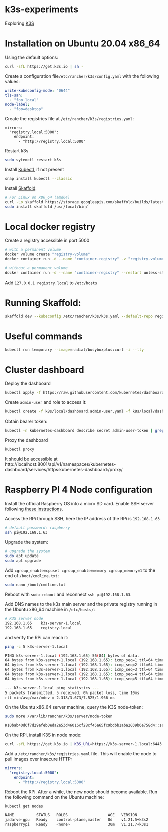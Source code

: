 # k3s-experiments

Exploring [K3S](https://k3s.io/)

# Installation on Ubuntu 20.04 x86_64

Using the default options:

```bash
curl -sfL https://get.k3s.io | sh -
```

Create a configuration file`/etc/rancher/k3s/config.yaml` with the following values:

```yaml
write-kubeconfig-mode: "0644"
tls-san:
  - "foo.local"
node-label:
  - "foo=desktop"
```

Create the registries file at `/etc/rancher/k3s/registries.yaml`:

```
mirrors:
  "registry.local:5000":
    endpoint:
      - "http://registry.local:5000"
```

Restart k3s

```bash
sudo sytemctl restart k3s
```

Install [Kubectl](https://kubernetes.io/docs/tasks/tools/install-kubectl-linux/), if not present

```bash
snap install kubectl --classic
```

Install [Skaffold](https://skaffold.dev/docs/install/):

```bash
# For Linux on x86_64 (amd64)
curl -Lo skaffold https://storage.googleapis.com/skaffold/builds/latest/skaffold-linux-amd64 && \
sudo install skaffold /usr/local/bin/
```

# Local docker registry

Create a registry accessible in port 5000

```bash
# with a permanent volume
docker volume create "registry-volume"
docker container run -d --name "container-registry" -v "registry-volume":/var/lib/registry --restart unless-stopped -p 5000:5000 registry:2

# without a permanent volume
docker container run -d --name "container-registry" --restart unless-stopped -p 5000:5000 registry:2
```

Add `127.0.0.1 registry.local` to `/etc/hosts`


# Running Skaffold:

```bash
skaffold dev --kubeconfig /etc/rancher/k3s/k3s.yaml --default-repo registry.local:5000
```


# Useful commands

```bash
kubectl run temporary --image=radial/busyboxplus:curl -i --tty
```


# Cluster dashboard

Deploy the dashboard

```bash
kubectl apply -f https://raw.githubusercontent.com/kubernetes/dashboard/v2.4.0/aio/deploy/recommended.yaml
```

Create `admin-user` and role to access it:

```bash
kubectl create -f k8s/local/dashboard.admin-user.yaml -f k8s/local/dashboard.admin-user-role.yaml
```

Obtain bearer token:

```bash
kubectl -n kubernetes-dashboard describe secret admin-user-token | grep '^token'
```

Proxy the dashboard

```bash
kubectl proxy
```

It should be accessible at http://localhost:8001/api/v1/namespaces/kubernetes-dashboard/services/https:kubernetes-dashboard:/proxy/


# Raspberry PI 4 Node configuration

Install the official Raspberry OS into a micro SD card. Enable SSH server following [these instructions](https://www.raspberrypi.com/documentation/computers/remote-access.html).

Access the RPi through SSH, here the IP address of the RPi is `192.168.1.63`

```bash
# default password: raspberry
ssh pi@192.168.1.63
```

Upgrade the system:

```bash
# upgrade the system
sudo apt update
sudo apt upgrade
```

Add `cgroup_enable=cpuset cgroup_enable=memory cgroup_memory=1` to the end of `/boot/cmdline.txt`:

```bash
sudo nano /boot/cmdline.txt
```

Reboot with `sudo reboot` and reconnect `ssh pi@192.168.1.63`.

Add DNS names to the k3s main server and the private registry running in the Ubuntu x86_64 machine in `/etc/hosts/`:

```bash
# K3S server node
192.168.1.65    k3s-server-1.local
192.168.1.65    registry.local
```

and verify the RPi can reach it:

```bash
ping -c 5 k3s-server-1.local

PING k3s-server-1.local (192.168.1.65) 56(84) bytes of data.
64 bytes from k3s-server-1.local (192.168.1.65): icmp_seq=1 ttl=64 time=2.76 ms
64 bytes from k3s-server-1.local (192.168.1.65): icmp_seq=2 ttl=64 time=2.36 ms
64 bytes from k3s-server-1.local (192.168.1.65): icmp_seq=3 ttl=64 time=2.32 ms
64 bytes from k3s-server-1.local (192.168.1.65): icmp_seq=4 ttl=64 time=3.41 ms
64 bytes from k3s-server-1.local (192.168.1.65): icmp_seq=5 ttl=64 time=7.53 ms

--- k3s-server-1.local ping statistics ---
5 packets transmitted, 5 received, 0% packet loss, time 10ms
rtt min/avg/max/mdev = 2.318/3.673/7.525/1.966 ms
```

On the Ubuntu x86_64 server machine, query the K3S node-token:

```bash
sudo more /var/lib/rancher/k3s/server/node-token

K10bab40d6f7d29afeb0eda2e53d46016cf28cf45a65fc9bdbb1aba2039b6e758d4::server:7e92645f5a0310e4bda7f2ceba57e1c9
```

On the RPi, install K3S in node mode:

```bash
curl -sfL https://get.k3s.io | K3S_URL=https://k3s-server-1.local:6443 K3S_TOKEN=K10bab40d6f7d29afeb0eda2e53d46016cf28cf45a65fc9bdbb1aba2039b6e758d4::server:7e92645f5a0310e4bda7f2ceba57e1c9 sh -
```

Add a `/etc/rancher/k3s/registries.yaml` file. This will enable the node to pull images over insecure HTTP:

```yaml
mirrors:
  "registry.local:5000":
    endpoint:
      - "http://registry.local:5000"
```

Reboot the RPi. After a while, the new node should become available. Run the following command on the Ubuntu machine:

```bash
kubectl get nodes

NAME          STATUS   ROLES                  AGE   VERSION
jadarve-gpu   Ready    control-plane,master   8d    v1.21.5+k3s2
raspberrypi   Ready    <none>                 30m   v1.21.7+k3s1
```

